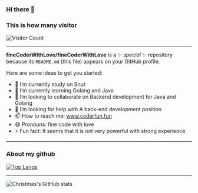 ### Hi there 👋
### This is how many visitor
![Visitor Count](https://profile-counter.glitch.me/fineCoderWithLove/count.svg)  
****
**fineCoderWithLove/fineCoderWithLove** is a ✨ _special_ ✨ repository because its `README.md` (this file) appears on your GitHub profile.

Here are some ideas to get you started:

- 🔭 I’m currently study on Snut
- 🌱 I’m currently learning Golang and Java 
- 👯 I’m looking to collaborate on Backend development for Java and Golang
- 🤔 I’m looking for help with A back-end development position
- 📫 How to reach me: www.coderfun.fun
- 😄 Pronouns: fine code with love
- ⚡ Fun fact: It seems that it is not very powerful with strong experience
****
### About my github
[![Top Langs](https://github-readme-stats.vercel.app/api/top-langs/?username=fineCoderWithLove&layout=compact)](https://github.com/fineCoderWithLove/github-readme-stats)  
****
![Christmas's GitHub stats](https://github-readme-stats.vercel.app/api?username=fineCoderWithLove&show_icons=true&theme=tokyonight)

